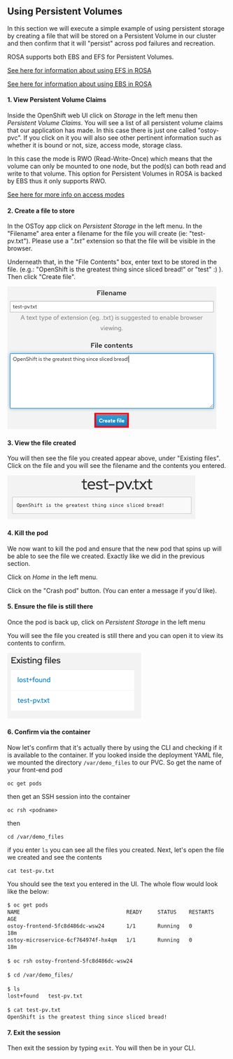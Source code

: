 ## Using Persistent Volumes

In this section we will execute a simple example of using persistent storage by creating a file that will be stored on a Persistent Volume in our cluster and then confirm that it will "persist" across pod failures and recreation.

ROSA supports both EBS and EFS for Persistent Volumes.

[See here for information about using EFS in ROSA](https://docs.openshift.com/rosa/storage/persistent_storage/osd-persistent-storage-aws.html)

[See here for information about using EBS in ROSA](https://docs.openshift.com/rosa/storage/persistent_storage/rosa-persistent-storage-aws-ebs.html)

#### 1. View Persistent Volume Claims
Inside the OpenShift web UI click on *Storage* in the left menu then *Persistent Volume Claims*. You will see a list of all persistent volume claims that our application has made.  In this case there is just one called "ostoy-pvc".  If you click on it you will also see other pertinent information such as whether it is bound or not, size, access mode, storage class.  

In this case the mode is RWO (Read-Write-Once) which means that the volume can only be mounted to one node, but the pod(s) can both read and write to that volume.  This option for Persistent Volumes in ROSA is backed by EBS thus it only supports RWO.  

[See here for more info on access modes](https://docs.openshift.com/container-platform/latest/storage/understanding-persistent-storage.html#pv-access-modes_understanding-persistent-storage)

#### 2. Create a file to store
In the OSToy app click on *Persistent Storage* in the left menu.  In the "Filename" area enter a filename for the file you will create (ie: "test-pv.txt"). Please use a *".txt"* extension so that the file will be visible in the browser.

Underneath that, in the "File Contents" box, enter text to be stored in the file. (e.g.: "OpenShift is the greatest thing since sliced bread!" or "test" :) ).  Then click "Create file".

![Create File](images/6-ostoy-createfile.png)

#### 3. View the file created
You will then see the file you created appear above, under "Existing files".  Click on the file and you will see the filename and the contents you entered.

![View File](images/6-ostoy-viewfile.png)

#### 4. Kill the pod
We now want to kill the pod and ensure that the new pod that spins up will be able to see the file we created. Exactly like we did in the previous section.

Click on *Home* in the left menu.

Click on the "Crash pod" button.  (You can enter a message if you'd like).

#### 5. Ensure the file is still there
Once the pod is back up, click on *Persistent Storage* in the left menu

You will see the file you created is still there and you can open it to view its contents to confirm.

![ExistingFile](images/6-ostoy-existingfile.png)

#### 6. Confirm via the container
Now let's confirm that it's actually there by using the CLI and checking if it is available to the container.  If you looked inside the deployment YAML file, we mounted the directory `/var/demo_files` to our PVC.  So get the name of your front-end pod

	oc get pods

then get an SSH session into the container

	oc rsh <podname>

then

	cd /var/demo_files

if you enter `ls` you can see all the files you created.  Next, let's open the file we created and see the contents

	cat test-pv.txt

You should see the text you entered in the UI.  The whole flow would look like the below:


	$ oc get pods
	NAME                                  READY     STATUS    RESTARTS   AGE
	ostoy-frontend-5fc8d486dc-wsw24       1/1       Running   0          18m
	ostoy-microservice-6cf764974f-hx4qm   1/1       Running   0          18m

	$ oc rsh ostoy-frontend-5fc8d486dc-wsw24

	$ cd /var/demo_files/

	$ ls
	lost+found   test-pv.txt

	$ cat test-pv.txt
	OpenShift is the greatest thing since sliced bread!

#### 7. Exit the session
Then exit the session by typing `exit`. You will then be in your CLI.

